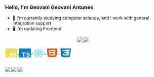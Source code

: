 ### Hello, I'm Geovani Geovani Antunes

- 🔭 I'm currently studying computer science, and I work with general integration support
- 🖥️ I'm updating Frontend

<div align="center">
  <a href="https://github.com/geovani-antunes">
  <img height="150em" src="https://github-readme-stats.vercel.app/api?username=geovani-antunes&show_icons=true&theme=dark&include_all_commits=true&count_private=true"/>
  <img height="150em" src="https://github-readme-stats.vercel.app/api/top-langs/?username=geovani-antunes&layout=compact&langs_count=7&theme=dark"/>
</div>

<div style="display: inline_block"><br>
  <img align="center" alt="Geovani-Js" height="30" width="40" title="JavaScript" src="https://raw.githubusercontent.com/devicons/devicon/master/icons/javascript/javascript-plain.svg">
  <img align="center" alt="Geovani-Ts" height="30" width="40" title="Typescript"  src="https://raw.githubusercontent.com/devicons/devicon/master/icons/typescript/typescript-plain.svg">
  <img align="center" alt="Geovani-React" height="30" width="40" title="React"  src="https://raw.githubusercontent.com/devicons/devicon/master/icons/react/react-original.svg">
  <img align="center" alt="Geovani-HTML" height="30" width="40" title="HTML5"   src="https://raw.githubusercontent.com/devicons/devicon/master/icons/html5/html5-original.svg">
  <img align="center" alt="Geovani-CSS" height="30" width="40" title="CSS3"   src="https://raw.githubusercontent.com/devicons/devicon/master/icons/css3/css3-original.svg">

</div>
  
  ##
 
<div> 

  <a href="https://instagram.com/geovani_antunes_" target="_blank"><img src="https://img.shields.io/badge/-Instagram-%23E4405F?style=for-the-badge&logo=instagram&logoColor=white" target="_blank"></a>
  <a href = "mailto:geovaniantunesdarosa@gmail.com"><img src="https://img.shields.io/badge/-Gmail-%23333?style=for-the-badge&logo=gmail&logoColor=white" target="_blank"></a>
  <a href="https://www.linkedin.com/in/geovani-antunes-da-rosa-2b4558148/" target="_blank"><img src="https://img.shields.io/badge/-LinkedIn-%230077B5?style=for-the-badge&logo=linkedin&logoColor=white" target="_blank"></a> 
 
 
</div>

